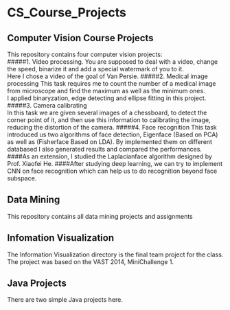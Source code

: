 # CS_Course_Projects
## Computer Vision Course Projects
This repository contains four computer vision projects:  
#####1. Video processing. 
You are supposed to deal with a video, change the speed, binarize it and add a special watermark of you to it.  
Here I chose a video of the goal of Van Persie.
#####2. Medical image processing
This task requires me to count the number of a medical image from microscope and find the maximum as well as the minimum ones.  
I applied binaryzation, edge detecting and ellipse fitting in this project.
#####3. Camera calibrating  
In this task we are given several images of a chessboard, to detect the corner point of it, and then use this information to calibrating the image, reducing the distortion of the camera.
#####4. Face recognition
This task introduced us two algorithms of face detection, Eigenface (Based on PCA) as well as (Fisherface Based on LDA). By implemented them on different databased I also generated results and compared the performances.  
####As an extension, I studied the Laplacianface algorithm designed by Prof. Xiaofei He. 
####After studying deep learning, we can try to implement CNN on face recognition which can help us to do recognition beyond face subspace.
  
## Data Mining
This repository contains all data mining projects and assignments

## Infomation Visualization
The Information Visualization directory is the final team project for the class. The project was based on the VAST 2014, MiniChallenge 1.

## Java Projects
There are two simple Java projects here.

